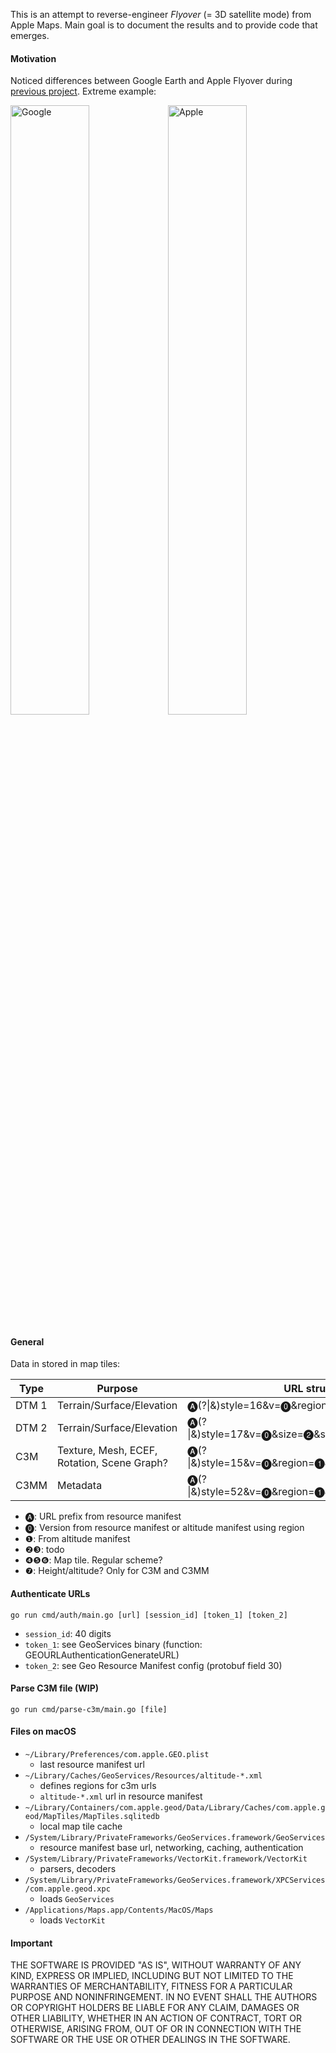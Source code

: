 
This is an attempt to reverse-engineer *Flyover* (= 3D satellite mode) from Apple Maps. Main goal is to document the results and to provide code that emerges.

#### Motivation
Noticed differences between Google Earth and Apple Flyover during [previous project](https://github.com/retroplasma/earth-reverse-engineering). Extreme example:

<img src="https://user-images.githubusercontent.com/46618410/52183147-db89e500-27fc-11e9-9c75-fc78ff6cda58.jpg" alt="Google" title="Google"  width=50%><img src="https://user-images.githubusercontent.com/46618410/52183145-d62c9a80-27fc-11e9-9396-2d0acb34ec03.jpg" alt="Apple" title="Apple" width=50%>

#### General
Data in stored in map tiles:

|Type  | Purpose                                     | URL structure                                        |
|------|---------------------------------------------|------------------------------------------------------|
|DTM 1 | Terrain/Surface/Elevation                   | 🅐(?\|&)style=16&v=⓿&region=❶&x=❹&y=❺&z=❻         |
|DTM 2 | Terrain/Surface/Elevation                   | 🅐(?\|&)style=17&v=⓿&size=❷&scale=❸&x=❹&y=❺&z=❻  |
|C3M   | Texture, Mesh, ECEF, Rotation, Scene Graph? | 🅐(?\|&)style=15&v=⓿&region=❶&x=❹&y=❺&z=❻&h=❼    |
|C3MM  | Metadata                                    | 🅐(?\|&)style=52&v=⓿&region=❶&x=❹&y=❺&z=❻&h=❼    |   

- 🅐: URL prefix from resource manifest
- ⓿: Version from resource manifest or altitude manifest using region
- ❶: From altitude manifest
- ❷❸: todo
- ❹❺❻: Map tile. Regular scheme?
- ❼: Height/altitude? Only for C3M and C3MM



#### Authenticate URLs
```
go run cmd/auth/main.go [url] [session_id] [token_1] [token_2]
```
- `session_id`: 40 digits
- `token_1`: see GeoServices binary (function: GEOURLAuthenticationGenerateURL)
- `token_2`: see Geo Resource Manifest config (protobuf field 30)

#### Parse C3M file (WIP)
```
go run cmd/parse-c3m/main.go [file]
```

#### Files on macOS
- `~/Library/Preferences/com.apple.GEO.plist`
  - last resource manifest url
- `~/Library/Caches/GeoServices/Resources/altitude-*.xml`
  - defines regions for c3m urls
  - `altitude-*.xml` url in resource manifest
- `~/Library/Containers/com.apple.geod/Data/Library/Caches/com.apple.geod/MapTiles/MapTiles.sqlitedb`
  - local map tile cache
- `/System/Library/PrivateFrameworks/GeoServices.framework/GeoServices`
  - resource manifest base url, networking, caching, authentication
- `/System/Library/PrivateFrameworks/VectorKit.framework/VectorKit`
  - parsers, decoders
- `/System/Library/PrivateFrameworks/GeoServices.framework/XPCServices/com.apple.geod.xpc`
  - loads `GeoServices`
- `/Applications/Maps.app/Contents/MacOS/Maps`
  - loads `VectorKit`

#### Important
THE SOFTWARE IS PROVIDED "AS IS", WITHOUT WARRANTY OF ANY KIND, EXPRESS OR IMPLIED, INCLUDING BUT NOT LIMITED TO THE WARRANTIES OF MERCHANTABILITY, FITNESS FOR A PARTICULAR PURPOSE AND NONINFRINGEMENT. IN NO EVENT SHALL THE AUTHORS OR COPYRIGHT HOLDERS BE LIABLE FOR ANY CLAIM, DAMAGES OR OTHER LIABILITY, WHETHER IN AN ACTION OF CONTRACT, TORT OR OTHERWISE, ARISING FROM, OUT OF OR IN CONNECTION WITH THE SOFTWARE OR THE USE OR OTHER DEALINGS IN THE SOFTWARE.
